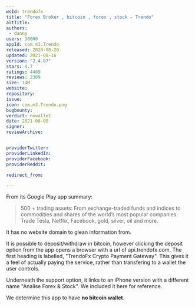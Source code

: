 ```yaml
---
wsId: trendofx
title: "Forex Broker , bitcoin , forex , stock - Trendo"
altTitle: 
authors:
 - danny
users: 10000
appId: com.m3.Trendo
released: 2020-08-20
updated: 2021-08-16
version: "2.4.87"
stars: 4.7
ratings: 4409
reviews: 2389
size: 14M
website: 
repository: 
issue: 
icon: com.m3.Trendo.png
bugbounty: 
verdict: nowallet
date: 2021-08-08
signer: 
reviewArchive:


providerTwitter: 
providerLinkedIn: 
providerFacebook: 
providerReddit: 

redirect_from:

---
```

From its Google Play app summary:

> 500 + trading assets: From exchange-traded funds and indices to commodities and shares of the world’s most popular companies. Trade Tesla, Netflix, Facebook, gold, silver, oil and more.

It has no website domain to glean information from. 

It is possible to deposit/withdraw in bitcoin, however clicking the deposit option from the app opens a browser with a url of api.trendofx.com. The first heading is labelled, "TrendoFx Crypto Payment Gateway". This gives it a feel of actually paying the service, rather than transfering to a wallet the user controls. 

Underneath the support option, it links to an iPhone version with a different name "Analise Forex & Stock". We included it here for reference. 

We determine this app to have **no bitcoin wallet**.